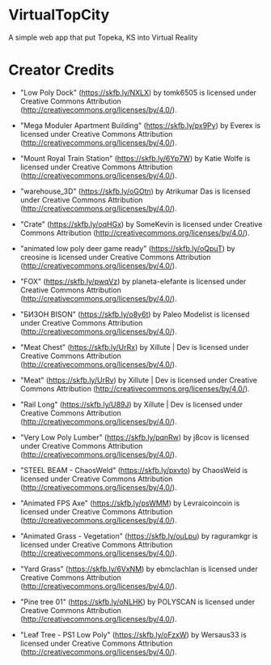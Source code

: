 # VirtualTopCity

A simple web app that put Topeka, KS into Virtual Reality

# Creator Credits

- "Low Poly Dock" (https://skfb.ly/NXLX) by tomk6505 is licensed under Creative Commons Attribution (http://creativecommons.org/licenses/by/4.0/).

- "Mega Moduler Apartment Building" (https://skfb.ly/px9Py) by Everex is licensed under Creative Commons Attribution (http://creativecommons.org/licenses/by/4.0/).

- "Mount Royal Train Station" (https://skfb.ly/6Yp7W) by Katie Wolfe is licensed under Creative Commons Attribution (http://creativecommons.org/licenses/by/4.0/).

- "warehouse_3D" (https://skfb.ly/oGOtn) by Atrikumar Das is licensed under Creative Commons Attribution (http://creativecommons.org/licenses/by/4.0/).

- "Crate" (https://skfb.ly/oqHGx) by SomeKevin is licensed under Creative Commons Attribution (http://creativecommons.org/licenses/by/4.0/).

- "animated low poly deer game ready" (https://skfb.ly/oQpuT) by creosine is licensed under Creative Commons Attribution (http://creativecommons.org/licenses/by/4.0/).

- "FOX" (https://skfb.ly/pwqVz) by planeta-elefante is licensed under Creative Commons Attribution (http://creativecommons.org/licenses/by/4.0/).

- "БИЗОН BISON" (https://skfb.ly/o8y6t) by Paleo Modelist is licensed under Creative Commons Attribution (http://creativecommons.org/licenses/by/4.0/).

- "Meat Chest" (https://skfb.ly/UrRx) by Xillute | Dev is licensed under Creative Commons Attribution (http://creativecommons.org/licenses/by/4.0/).

- "Meat" (https://skfb.ly/UrRv) by Xillute | Dev is licensed under Creative Commons Attribution (http://creativecommons.org/licenses/by/4.0/).

- "Rail Long" (https://skfb.ly/U89J) by Xillute | Dev is licensed under Creative Commons Attribution (http://creativecommons.org/licenses/by/4.0/).

- "Very Low Poly Lumber" (https://skfb.ly/pqnRw) by j8cov is licensed under Creative Commons Attribution (http://creativecommons.org/licenses/by/4.0/).

- "STEEL BEAM - ChaosWeld" (https://skfb.ly/pxvto) by ChaosWeld is licensed under Creative Commons Attribution (http://creativecommons.org/licenses/by/4.0/).

- "Animated FPS Axe" (https://skfb.ly/psWMM) by Levraicoincoin is licensed under Creative Commons Attribution (http://creativecommons.org/licenses/by/4.0/).

- "Animated Grass - Vegetation" (https://skfb.ly/ouLpu) by raguramkgr is licensed under Creative Commons Attribution (http://creativecommons.org/licenses/by/4.0/).

- "Yard Grass" (https://skfb.ly/6VxNM) by ebmclachlan is licensed under Creative Commons Attribution (http://creativecommons.org/licenses/by/4.0/).

- "Pine tree 01" (https://skfb.ly/oNLHK) by POLYSCAN is licensed under Creative Commons Attribution (http://creativecommons.org/licenses/by/4.0/).

- "Leaf Tree - PS1 Low Poly" (https://skfb.ly/oFzxW) by Wersaus33 is licensed under Creative Commons Attribution (http://creativecommons.org/licenses/by/4.0/).
